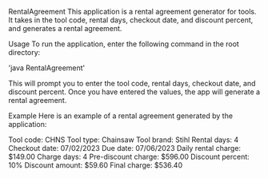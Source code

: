 RentalAgreement
This application is a rental agreement generator for tools. It takes in the tool code, rental days, checkout date, and discount percent, and generates a rental agreement.

Usage
To run the application, enter the following command in the root directory:

'java RentalAgreement'

This will prompt you to enter the tool code, rental days, checkout date, and discount percent. Once you have entered the values, the app will generate a rental agreement.

Example
Here is an example of a rental agreement generated by the application:

Tool code: CHNS
Tool type: Chainsaw
Tool brand: Stihl
Rental days: 4
Checkout date: 07/02/2023
Due date: 07/06/2023
Daily rental charge: $149.00
Charge days: 4
Pre-discount charge: $596.00
Discount percent: 10%
Discount amount: $59.60
Final charge: $536.40
